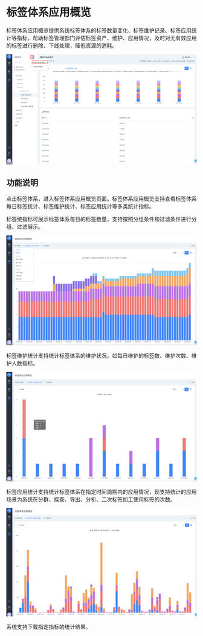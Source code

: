 # 标签体系应用概览

标签体系应用概览提供系统标签体系的标签数量变化、标签维护记录、标签应用统计等指标，帮助标签管理部门评估标签资产、维护、应用情况，及时对无有效应用的标签进行删除、下线处理，降低资源的消耗。

![](../../../.gitbook/assets/image%20%28619%29.png)

## 功能说明

点击标签体系，进入标签体系应用概览页面。标签体系应用概览支持查看标签体系每日标签统计、标签维护统计、标签应用统计等多类统计指标。

标签统指标可展示标签体系每日的标签数量，支持按照分组条件和过滤条件进行分组、过滤展示。

![](../../../.gitbook/assets/image%20%28628%29.png)

标签维护统计支持统计标签体系的维护状况，如每日维护的标签数、维护次数、维护人数指标。

![](../../../.gitbook/assets/image%20%28622%29.png)

标签应用统计支持统计标签体系在指定时间周期内的应用情况，现支持统计的应用场景为系统在分群、探查、导出、分析、二次标签加工使用标签的次数。

![](../../../.gitbook/assets/image%20%28626%29.png)

系统支持下载指定指标的统计结果。



